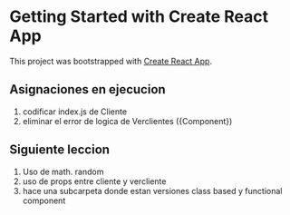 # Getting Started with Create React App

This project was bootstrapped with [Create React App](https://github.com/facebook/create-react-app).

## Asignaciones en ejecucion
1. codificar index.js de Cliente
2. eliminar el error de logica de Verclientes ({Component})

## Siguiente leccion
1. Uso de math. random
2. uso de props entre cliente y vercliente
3. hace una subcarpeta donde estan versiones class based y functional component
